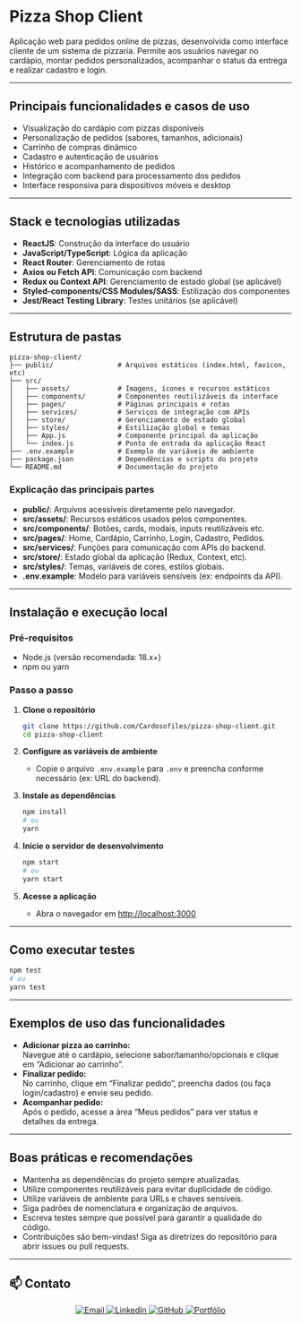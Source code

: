 # Pizza Shop Client

Aplicação web para pedidos online de pizzas, desenvolvida como interface cliente de um sistema de pizzaria. Permite aos usuários navegar no cardápio, montar pedidos personalizados, acompanhar o status da entrega e realizar cadastro e login.

---

## Principais funcionalidades e casos de uso

- Visualização do cardápio com pizzas disponíveis
- Personalização de pedidos (sabores, tamanhos, adicionais)
- Carrinho de compras dinâmico
- Cadastro e autenticação de usuários
- Histórico e acompanhamento de pedidos
- Integração com backend para processamento dos pedidos
- Interface responsiva para dispositivos móveis e desktop

---

## Stack e tecnologias utilizadas

- **ReactJS**: Construção da interface do usuário
- **JavaScript/TypeScript**: Lógica da aplicação
- **React Router**: Gerenciamento de rotas
- **Axios ou Fetch API**: Comunicação com backend
- **Redux ou Context API**: Gerenciamento de estado global (se aplicável)
- **Styled-components/CSS Modules/SASS**: Estilização dos componentes
- **Jest/React Testing Library**: Testes unitários (se aplicável)

---

## Estrutura de pastas

```
pizza-shop-client/
├── public/                # Arquivos estáticos (index.html, favicon, etc)
├── src/
│   ├── assets/            # Imagens, ícones e recursos estáticos
│   ├── components/        # Componentes reutilizáveis da interface
│   ├── pages/             # Páginas principais e rotas
│   ├── services/          # Serviços de integração com APIs
│   ├── store/             # Gerenciamento de estado global
│   ├── styles/            # Estilização global e temas
│   ├── App.js             # Componente principal da aplicação
│   └── index.js           # Ponto de entrada da aplicação React
├── .env.example           # Exemplo de variáveis de ambiente
├── package.json           # Dependências e scripts do projeto
└── README.md              # Documentação do projeto
```

### Explicação das principais partes

- **public/**: Arquivos acessíveis diretamente pelo navegador.
- **src/assets/**: Recursos estáticos usados pelos componentes.
- **src/components/**: Botões, cards, modais, inputs reutilizáveis etc.
- **src/pages/**: Home, Cardápio, Carrinho, Login, Cadastro, Pedidos.
- **src/services/**: Funções para comunicação com APIs do backend.
- **src/store/**: Estado global da aplicação (Redux, Context, etc).
- **src/styles/**: Temas, variáveis de cores, estilos globais.
- **.env.example**: Modelo para variáveis sensíveis (ex: endpoints da API).

---

## Instalação e execução local

### Pré-requisitos

- Node.js (versão recomendada: 18.x+)
- npm ou yarn

### Passo a passo

1. **Clone o repositório**
   ```bash
   git clone https://github.com/Cardosofiles/pizza-shop-client.git
   cd pizza-shop-client
   ```

2. **Configure as variáveis de ambiente**
   - Copie o arquivo `.env.example` para `.env` e preencha conforme necessário (ex: URL do backend).

3. **Instale as dependências**
   ```bash
   npm install
   # ou
   yarn
   ```

4. **Inicie o servidor de desenvolvimento**
   ```bash
   npm start
   # ou
   yarn start
   ```

5. **Acesse a aplicação**
   - Abra o navegador em [http://localhost:3000](http://localhost:3000)

---

## Como executar testes

```bash
npm test
# ou
yarn test
```

---

## Exemplos de uso das funcionalidades

- **Adicionar pizza ao carrinho:**  
  Navegue até o cardápio, selecione sabor/tamanho/opcionais e clique em “Adicionar ao carrinho”.
- **Finalizar pedido:**  
  No carrinho, clique em “Finalizar pedido”, preencha dados (ou faça login/cadastro) e envie seu pedido.
- **Acompanhar pedido:**  
  Após o pedido, acesse a área “Meus pedidos” para ver status e detalhes da entrega.

---

## Boas práticas e recomendações

- Mantenha as dependências do projeto sempre atualizadas.
- Utilize componentes reutilizáveis para evitar duplicidade de código.
- Utilize variáveis de ambiente para URLs e chaves sensíveis.
- Siga padrões de nomenclatura e organização de arquivos.
- Escreva testes sempre que possível para garantir a qualidade do código.
- Contribuições são bem-vindas! Siga as diretrizes do repositório para abrir issues ou pull requests.

---

## 📫 Contato

<div align="center">

<a href="mailto:cardosofiles@outlook.com">
  <img src="https://img.shields.io/badge/Email-0078D4?style=for-the-badge&logo=microsoftoutlook&logoColor=white" alt="Email"/>
</a>
<a href="https://www.linkedin.com/in/joaobatista-dev/" target="_blank">
  <img src="https://img.shields.io/badge/LinkedIn-0A66C2?style=for-the-badge&logo=linkedin&logoColor=white" alt="LinkedIn"/>
</a>
<a href="https://github.com/Cardosofiles" target="_blank">
  <img src="https://img.shields.io/badge/GitHub-181717?style=for-the-badge&logo=github&logoColor=white" alt="GitHub"/>
</a>
<a href="https://cardosofiles.dev/" target="_blank">
  <img src="https://img.shields.io/badge/Portfólio-222222?style=for-the-badge&logo=about.me&logoColor=white" alt="Portfólio"/>
</a>

</div>
